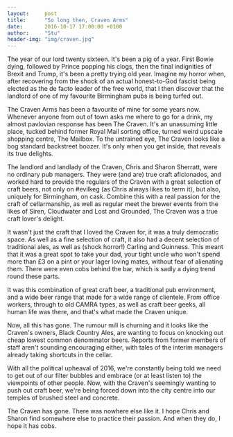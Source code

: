 ```yaml
---
layout:     post
title:      "So long then, Craven Arms"
date:       2016-10-17 17:00:00 +0100
author:     "Stu"
header-img: "img/craven.jpg"
---
```


The year of our lord twenty sixteen. It's been a pig of a year. First Bowie dying, followed by Prince popping his clogs, then the final indignities of Brexit and Trump, it's been a pretty trying old year. Imagine my horror when, after recovering from the shock of an actual honest-to-God fascist being elected as the de facto leader of the free world, that I then discover that the landlord of one of my favourite Birmingham pubs is being turfed out.

The Craven Arms has been a favourite of mine for some years now. Whenever anyone from out of town asks me where to go for a drink, my almost pavlovian response has been The Craven. It's an unassuming little place, tucked behind former Royal Mail sorting office, turned weird upscale shopping centre, The Mailbox. To the untrained eye, The Craven looks like a bog standard backstreet boozer. It's only when you get inside, that reveals its true delights.

The landlord and landlady of the Craven, Chris and Sharon Sherratt, were no ordinary pub managers. They were (and are) true craft aficionados, and worked hard to provide the regulars of the Craven with a great selection of craft beers, not only on #evilkeg (as Chris always likes to term it), but also, uniquely for Birmingham, on cask. Combine this with a real passion for the craft of cellarmanship, as well as regular meet the brewer events from the likes of Siren, Cloudwater and Lost and Grounded, The Craven was a true craft lover's delight.

It wasn't just the craft that I loved the Craven for, it was a truly democratic space. As well as a fine selection of craft, it also had a decent selection of traditional ales, as well as (shock horror!) Carling and Guinness. This meant that it was a great spot to take your dad, your tight uncle who won't spend more than £3 on a pint or your lager loving mates, without fear of alienating them. There were even cobs behind the bar, which is sadly a dying trend round these parts.

It was this combination of great craft beer, a traditional pub environment, and a wide beer range that made for a wide range of clientele. From office workers, through to old CAMRA types, as well as craft beer geeks, all human life was there, and that's what made the Craven unique.

Now, all this has gone. The rumour mill is churning and it looks like the Craven's owners, Black Country Ales, are wanting to focus on knocking out cheap lowest common denominator beers. Reports from former members of staff aren't sounding encouraging either, with tales of the interim managers already taking shortcuts in the cellar.

With all the political upheaval of 2016, we're constantly being told we need to get out of our filter bubbles and embrace (or at least listen to) the viewpoints of other people. Now, with the Craven's seemingly wanting to push out craft beer, we're being forced down into the city centre into our temples of brushed steel and concrete.

The Craven has gone. There was nowhere else like it. I hope Chris and Sharon find somewhere else to practice their passion. And when they do, I hope it has cobs.
